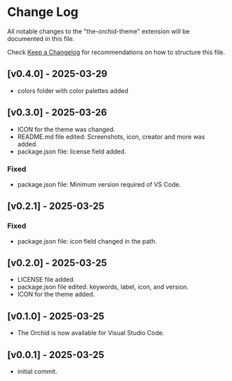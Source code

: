 # Change Log

All notable changes to the "the-orchid-theme" extension will be documented in this file.

Check [Keep a Changelog](http://keepachangelog.com/) for recommendations on how to structure this file.

## [v0.4.0] - 2025-03-29

- colors folder with color palettes added

## [v0.3.0] - 2025-03-26

- ICON for the theme was changed.
- README.md file edited: Screenshots, icon, creator  and more was added.
- package.json file: license field added.

### Fixed

- package.json file: Minimum version required of VS Code.

## [v0.2.1] - 2025-03-25

### Fixed

- package.json file: icon field changed in the path.

## [v0.2.0] - 2025-03-25

- LICENSE file added.
- package.json file edited: keywords, label, icon, and version.
- ICON for the theme added.

## [v0.1.0] - 2025-03-25

- The Orchid is now available for Visual Studio Code.

## [v0.0.1] - 2025-03-25

- initial commit.
